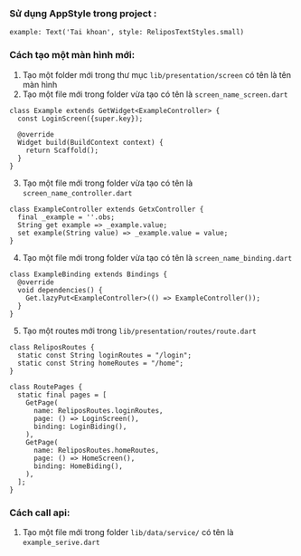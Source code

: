 ### Sử dụng AppStyle trong project :
```
example: Text('Tai khoan', style: ReliposTextStyles.small)
```
### Cách tạo một màn hình mới:
1. Tạo một folder mới trong thư mục `lib/presentation/screen` có tên là tên màn hình
2. Tạo một file mới trong folder vừa tạo có tên là `screen_name_screen.dart`
```
class Example extends GetWidget<ExampleController> {
  const LoginScreen({super.key});

  @override
  Widget build(BuildContext context) {
    return Scaffold();
  }
}
```
3. Tạo một file mới trong folder vừa tạo có tên là `screen_name_controller.dart`
```
class ExampleController extends GetxController {
  final _example = ''.obs;
  String get example => _example.value;
  set example(String value) => _example.value = value;
}
```
4. Tạo một file mới trong folder vừa tạo có tên là `screen_name_binding.dart`
```
class ExampleBinding extends Bindings {
  @override
  void dependencies() {
    Get.lazyPut<ExampleController>(() => ExampleController());
  }
}
```
5. Tạo một routes mới trong `lib/presentation/routes/route.dart`
```
class ReliposRoutes {
  static const String loginRoutes = "/login";
  static const String homeRoutes = "/home";
}

class RoutePages {
  static final pages = [
    GetPage(
      name: ReliposRoutes.loginRoutes,
      page: () => LoginScreen(),
      binding: LoginBiding(),
    ),
    GetPage(
      name: ReliposRoutes.homeRoutes,
      page: () => HomeScreen(),
      binding: HomeBiding(),
    ),
  ];
}
```

### Cách call api:
1. Tạo một file mới trong folder `lib/data/service/` có tên là `example_serive.dart`